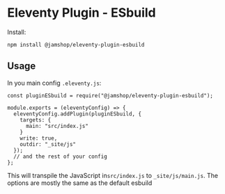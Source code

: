 # Eleventy Plugin - ESbuild

Install:

```
npm install @jamshop/eleventy-plugin-esbuild
```

## Usage

In you main config `.eleventy.js`: 
```
const pluginESbuild = require("@jamshop/eleventy-plugin-esbuild");

module.exports = (eleventyConfig) => {
  eleventyConfig.addPlugin(pluginESbuild, {
    targets: {
      main: "src/index.js"
    }
    write: true,
    outdir: "_site/js"
  });
  // and the rest of your config
};
```

This will transpile the JavaScript in`src/index.js` to `_site/js/main.js`. The options are mostly the same as the default esbuild